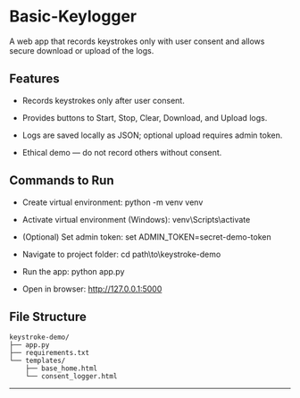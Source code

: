 # Basic-Keylogger
A web app that records keystrokes only with user consent and allows secure download or upload of the logs.


## Features

* Records keystrokes only after user consent.

* Provides buttons to Start, Stop, Clear, Download, and Upload logs.

* Logs are saved locally as JSON; optional upload requires admin token.

* Ethical demo — do not record others without consent.


## Commands to Run

* Create virtual environment: python -m venv venv

* Activate virtual environment (Windows): venv\Scripts\activate

* (Optional) Set admin token: set ADMIN_TOKEN=secret-demo-token

* Navigate to project folder: cd path\to\keystroke-demo

* Run the app: python app.py

* Open in browser: http://127.0.0.1:5000



## File Structure
```
keystroke-demo/
├── app.py
├── requirements.txt
└── templates/
    ├── base_home.html
    └── consent_logger.html
```




    


---
